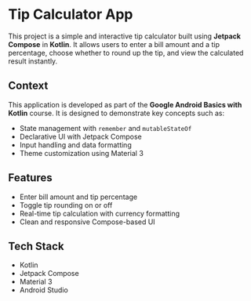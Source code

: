 # Tip Calculator App

This project is a simple and interactive tip calculator built using **Jetpack Compose** in **Kotlin**. It allows users to enter a bill amount and a tip percentage, choose whether to round up the tip, and view the calculated result instantly.

## Context

This application is developed as part of the **Google Android Basics with Kotlin** course. It is designed to demonstrate key concepts such as:

- State management with `remember` and `mutableStateOf`
- Declarative UI with Jetpack Compose
- Input handling and data formatting
- Theme customization using Material 3

## Features

- Enter bill amount and tip percentage
- Toggle tip rounding on or off
- Real-time tip calculation with currency formatting
- Clean and responsive Compose-based UI

## Tech Stack

- Kotlin
- Jetpack Compose
- Material 3
- Android Studio

